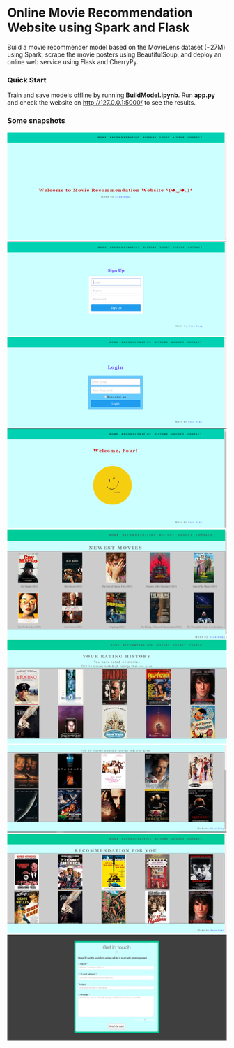 # Online Movie Recommendation Website using Spark and Flask

Build a movie recommender model based on the MovieLens dataset (~27M) using Spark, scrape the movie posters using BeautifulSoup, and deploy an online web service using Flask and CherryPy.

 
### Quick Start
Train and save models offline by running **BuildModel.ipynb**. Run **app.py** and check the website on http://127.0.0.1:5000/ to see the results.


### Some snapshots

![center](/snapshots/start.png) 
![center](/snapshots/signup.png) 
![center](/snapshots/login.png) 
![center](/snapshots/welcome.png) 
![center](/snapshots/top10new.png) 
![center](/snapshots/top10high.png) 
![center](/snapshots/top10low.png) 
![center](/snapshots/top10recommend.png) 
![center](/snapshots/contact.png) 
